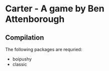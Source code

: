 # Carter - A game by Ben Attenborough

## Compilation

The following packages are requried:

* boipushy
* classic